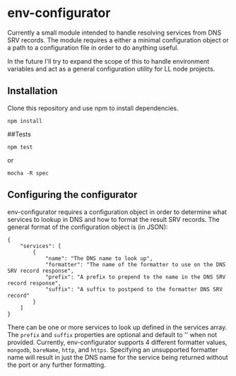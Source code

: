 ﻿# env-configurator

Currently a small module intended to handle resolving services from DNS SRV records. The module
requires a either a minimal configuration object or a path to a configuration file in order
to do anything useful.

In the future I'll try to expand the scope of this to handle environment variables and act as a general
configuration utility for LL node projects.

## Installation

Clone this repository and use npm to install dependencies.

```npm install```

##Tests

```npm test```

or

```mocha -R spec```

## Configuring the configurator

env-configurator requires a configuration object in order to determine what services
to lookup in DNS and how to format the result SRV records. The general format of the
configuration object is (in JSON):


    {
        "services": [
            {
                "name": "The DNS name to look up",
                "formatter": "The name of the formatter to use on the DNS SRV record response",
                "prefix": "A prefix to prepend to the name in the DNS SRV record response",
                "suffix": "A suffix to postpend to the formatter DNS SRV record"
            }
        ]
    }

There can be one or more services to look up defined in the services array. The ```prefix```
and ```suffix``` properties are optional and default to '' when not provided. Currently,
env-configurator supports 4 different formatter values, ```mongodb```, ```bareName```, 
```http```, and ```https```. Specifying an unsupported formatter name will result in just
the DNS name for the service being returned without the port or any further formatting.